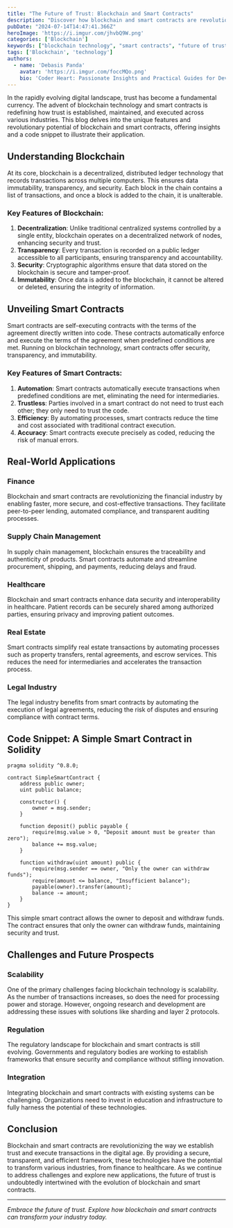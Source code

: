 ```yaml
---
title: "The Future of Trust: Blockchain and Smart Contracts"
description: "Discover how blockchain and smart contracts are revolutionizing the way we establish trust and conduct transactions. This blog provides an in-depth look at the technology behind blockchain, the functionality of smart contracts, and their applications across various sectors."
pubDate: "2024-07-14T14:47:41.366Z"
heroImage: 'https://i.imgur.com/jhvbQ9W.png'
categories: ['Blockchain']
keywords: ["blockchain technology", "smart contracts", "future of trust", "decentralized systems", "blockchain applications", "cryptocurrency", "digital contracts", "security and trust", "blockchain innovations", "smart contract use cases"]
tags: ['Blockchain', 'technology']
authors:
  - name: 'Debasis Panda'
    avatar: 'https://i.imgur.com/foccMQo.png'
    bio: 'Coder Heart: Passionate Insights and Practical Guides for Developers'
---
```


In the rapidly evolving digital landscape, trust has become a fundamental currency. The advent of blockchain technology and smart contracts is redefining how trust is established, maintained, and executed across various industries. This blog delves into the unique features and revolutionary potential of blockchain and smart contracts, offering insights and a code snippet to illustrate their application.

## Understanding Blockchain

At its core, blockchain is a decentralized, distributed ledger technology that records transactions across multiple computers. This ensures data immutability, transparency, and security. Each block in the chain contains a list of transactions, and once a block is added to the chain, it is unalterable.

### Key Features of Blockchain:

1. **Decentralization**: Unlike traditional centralized systems controlled by a single entity, blockchain operates on a decentralized network of nodes, enhancing security and trust.
2. **Transparency**: Every transaction is recorded on a public ledger accessible to all participants, ensuring transparency and accountability.
3. **Security**: Cryptographic algorithms ensure that data stored on the blockchain is secure and tamper-proof.
4. **Immutability**: Once data is added to the blockchain, it cannot be altered or deleted, ensuring the integrity of information.

## Unveiling Smart Contracts

Smart contracts are self-executing contracts with the terms of the agreement directly written into code. These contracts automatically enforce and execute the terms of the agreement when predefined conditions are met. Running on blockchain technology, smart contracts offer security, transparency, and immutability.

### Key Features of Smart Contracts:

1. **Automation**: Smart contracts automatically execute transactions when predefined conditions are met, eliminating the need for intermediaries.
2. **Trustless**: Parties involved in a smart contract do not need to trust each other; they only need to trust the code.
3. **Efficiency**: By automating processes, smart contracts reduce the time and cost associated with traditional contract execution.
4. **Accuracy**: Smart contracts execute precisely as coded, reducing the risk of manual errors.

## Real-World Applications

### Finance

Blockchain and smart contracts are revolutionizing the financial industry by enabling faster, more secure, and cost-effective transactions. They facilitate peer-to-peer lending, automated compliance, and transparent auditing processes.

### Supply Chain Management

In supply chain management, blockchain ensures the traceability and authenticity of products. Smart contracts automate and streamline procurement, shipping, and payments, reducing delays and fraud.

### Healthcare

Blockchain and smart contracts enhance data security and interoperability in healthcare. Patient records can be securely shared among authorized parties, ensuring privacy and improving patient outcomes.

### Real Estate

Smart contracts simplify real estate transactions by automating processes such as property transfers, rental agreements, and escrow services. This reduces the need for intermediaries and accelerates the transaction process.

### Legal Industry

The legal industry benefits from smart contracts by automating the execution of legal agreements, reducing the risk of disputes and ensuring compliance with contract terms.

## Code Snippet: A Simple Smart Contract in Solidity

```solidity
pragma solidity ^0.8.0;

contract SimpleSmartContract {
    address public owner;
    uint public balance;

    constructor() {
        owner = msg.sender;
    }

    function deposit() public payable {
        require(msg.value > 0, "Deposit amount must be greater than zero");
        balance += msg.value;
    }

    function withdraw(uint amount) public {
        require(msg.sender == owner, "Only the owner can withdraw funds");
        require(amount <= balance, "Insufficient balance");
        payable(owner).transfer(amount);
        balance -= amount;
    }
}
```

This simple smart contract allows the owner to deposit and withdraw funds. The contract ensures that only the owner can withdraw funds, maintaining security and trust.

## Challenges and Future Prospects

### Scalability

One of the primary challenges facing blockchain technology is scalability. As the number of transactions increases, so does the need for processing power and storage. However, ongoing research and development are addressing these issues with solutions like sharding and layer 2 protocols.

### Regulation

The regulatory landscape for blockchain and smart contracts is still evolving. Governments and regulatory bodies are working to establish frameworks that ensure security and compliance without stifling innovation.

### Integration

Integrating blockchain and smart contracts with existing systems can be challenging. Organizations need to invest in education and infrastructure to fully harness the potential of these technologies.

## Conclusion

Blockchain and smart contracts are revolutionizing the way we establish trust and execute transactions in the digital age. By providing a secure, transparent, and efficient framework, these technologies have the potential to transform various industries, from finance to healthcare. As we continue to address challenges and explore new applications, the future of trust is undoubtedly intertwined with the evolution of blockchain and smart contracts.

---

*Embrace the future of trust. Explore how blockchain and smart contracts can transform your industry today.*